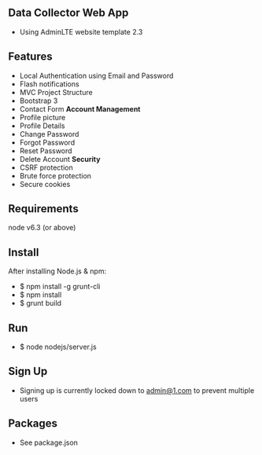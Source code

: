 Data Collector Web App
----------------------------------

 - Using AdminLTE website template 2.3

Features
--------

- Local Authentication using Email and Password
- Flash notifications
- MVC Project Structure
- Bootstrap 3
- Contact Form
**Account Management**
 - Profile picture
 - Profile Details
 - Change Password
 - Forgot Password
 - Reset Password
 - Delete Account
**Security**
 - CSRF protection
 - Brute force protection
 - Secure cookies

Requirements
-------
node v6.3 (or above)

Install
-------
After installing Node.js & npm:
- $ npm install -g grunt-cli
- $ npm install
- $ grunt build

Run
-------
- $ node nodejs/server.js

Sign Up
-------
- Signing up is currently locked down to admin@1.com to prevent multiple users

Packages
--------
- See package.json
